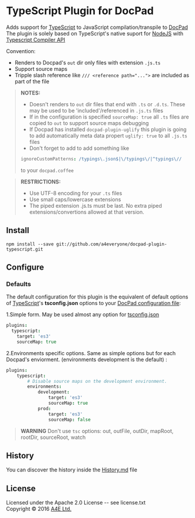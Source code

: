 # TypeScript Plugin for DocPad
Adds support for [TypeScript](http://Typescriptlang.org/) to JavaScript compilation/transpile to [DocPad](https://docpad.org)  
The plugin is solely based on TypeScript's native suport for [NodeJS](https://nodejs.org/) with [Typescript Compiler API](https://github.com/Microsoft/TypeScript/wiki/Using-the-Compiler-API)

Convention:
  * Renders to Docpad's `out` dir only files with extension `.js.ts`
  * Support source maps
  * Tripple slash reference like `/// <reference path="...">` are included as part of the file

> **NOTES:** 
> * Doesn't renders to `out` dir files that end with `.ts` or `.d.ts`. These may be used to be 'included'/referenced in `.js.ts` files
> * If in the configuration is specified `sourceMap: true` all `.ts` files are copied to `out` to support source maps debugging
> * If Docpad has installed `docpad-plugin-uglify` this plugin is going to add automatically meta data propert `uglify: true` to all `.js.ts` files
> * Don't forget to add to add something like
> ``` coffee
> ignoreCustomPatterns: /typings\.json$|\/typings\/|^typings\//
> ```
> to your `docpad.coffee`


> **RESTRICTIONS:**
> * Use UTF-8 encoding for your `.ts` files
> * Use small caps/lowercase extensions
> * The piped extension .js.ts must be last. No extra piped extensions/convertions allowed at that version.

## Install

```
npm install --save git://github.com/a4everyone/docpad-plugin-typescript.git

```

## Configure

### Defaults

The default configuration for this plugin is the equivalent of default options of [TypeScript](http://Typescriptlang.org/)'s **tsconfig.json** options to your [DocPad configuration file](http://docpad.org/docs/config):

1.Simple form. May be used almost any option for [tsconfig.json](https://www.typescriptlang.org/docs/handbook/compiler-options.html)

``` coffee
plugins:
  typescript:
    target: 'es3'
    sourceMap: true
```

2.Environments specific options. Same as simple options but for each Docpad's enviorment. (environments development is the default) :

``` coffee
plugins:
	typescript:
		# Disable source maps on the development environment.
		environments:
			development:
				target: 'es3'
				sourceMap: true
			prod:
				target: 'es3'
				sourceMap: false			
```

> **WARNING**
> Don't use `tsc` options: out, outFile, outDir, mapRoot, rootDir, sourceRoot, watch

## History
You can discover the history inside the [History.md](/History.md) file


## License
Licensed under the Apache 2.0 License -- see license.txt
<br/>Copyright &copy; 2016 [A4E Ltd.](http://a4everyone.com)
